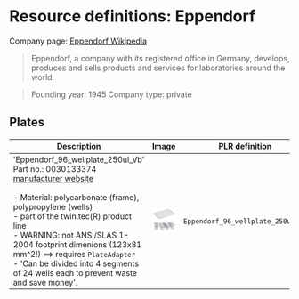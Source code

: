 # Resource definitions: Eppendorf

Company page: [Eppendorf Wikipedia](https://en.wikipedia.org/wiki/Eppendorf_(company))

> Eppendorf, a company with its registered office in Germany, develops, produces and sells products and services for laboratories around the world.

> Founding year: 1945
> Company type: private


## Plates

| Description               | Image              | PLR definition |
|--------------------|--------------------|--------------------|
| 'Eppendorf_96_wellplate_250ul_Vb'<br>Part no.: 0030133374<br>[manufacturer website](https://www.eppendorf.com/gb-en/Products/Laboratory-Consumables/Plates/Eppendorf-twintec-PCR-Plates-p-0030133374) <br><br> - Material: polycarbonate (frame), polypropylene (wells)<br> - part of the twin.tec(R) product line<br> - WARNING: not ANSI/SLAS 1-2004 footprint dimenions (123x81 mm^2!) ==> requires `PlateAdapter`<br> - 'Can be divided into 4 segments of 24 wells each to prevent waste and save money'. | <img src="imgs/Eppendorf_96_wellplate_250ul_Vb_COMPLETE.png" alt="ThermoScientific_96_wellplate_1200ul_Rd" style="width:250px;"/><br><img src="imgs/Eppendorf_96_wellplate_250ul_Vb_DIVIDED.png" alt="Eppendorf_96_wellplate_250ul_Vb" style="width:250px;"/>  | `Eppendorf_96_wellplate_250ul_Vb` |
